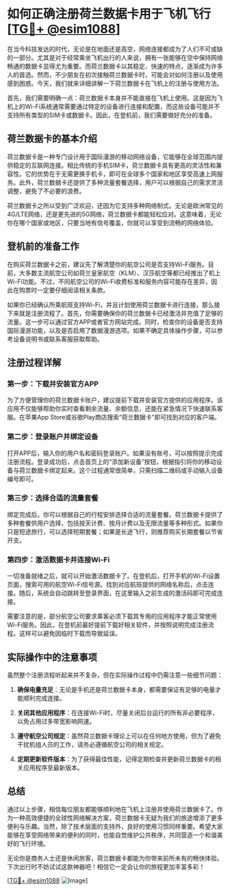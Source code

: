 # 如何正确注册荷兰数据卡用于飞机飞行[[TG💪+ @esim1088](https://t.me/s/esim1088)]

在当今科技发达的时代，无论是在地面还是高空，网络连接都成为了人们不可或缺的一部分。尤其是对于经常乘坐飞机出行的人来说，拥有一张能够在空中保持网络畅通的数据卡显得尤为重要。而荷兰数据卡以其稳定、快速的特点，逐渐成为许多人的首选。然而，不少朋友在初次接触荷兰数据卡时，可能会对如何注册以及使用感到困惑。今天，我们就来详细讲解一下荷兰数据卡在飞机上的注册与使用方法。

首先，我们需要明确一点：荷兰数据卡本身并不能直接在飞机上使用。这是因为飞机上的Wi-Fi系统通常需要通过特定的设备进行连接和配置，而这些设备可能并不支持所有类型的SIM卡或数据卡。因此，在登机前，我们需要做好充分的准备。

## 荷兰数据卡的基本介绍

荷兰数据卡是一种专门设计用于国际漫游的移动网络设备，它能够在全球范围内提供稳定的互联网连接。相比传统的手机SIM卡，荷兰数据卡具有更高的灵活性和兼容性。它的优势在于无需更换手机卡，即可在全球多个国家和地区享受高速上网服务。此外，荷兰数据卡还提供了多种流量套餐选择，用户可以根据自己的需求灵活调整，避免了不必要的浪费。

荷兰数据卡之所以受到广泛欢迎，还因为它支持多种网络制式。无论是欧洲常见的4G/LTE网络，还是更先进的5G网络，荷兰数据卡都能轻松应对。这意味着，无论你在哪个国家或地区，只要当地有信号覆盖，你就可以享受到流畅的网络体验。

## 登机前的准备工作

在购买荷兰数据卡之前，建议先了解清楚你的航空公司是否支持Wi-Fi服务。目前，大多数主流航空公司如荷兰皇家航空（KLM）、汉莎航空等都已经推出了机上Wi-Fi功能。不过，不同航空公司的Wi-Fi收费标准和服务内容可能存在差异，因此在购票时一定要仔细阅读相关条款。

如果你已经确认所乘航班支持Wi-Fi，并且计划使用荷兰数据卡进行连接，那么接下来就是注册流程了。首先，你需要确保你的荷兰数据卡已经激活并充值了足够的流量。这一步可以通过官方APP或者官方网站完成。同时，检查你的设备是否支持国际漫游功能，以及是否启用了数据漫游选项。如果不确定具体操作步骤，可以参考设备说明书或联系客服获取帮助。

## 注册过程详解

### 第一步：下载并安装官方APP

为了方便管理你的荷兰数据卡账户，建议提前下载并安装官方提供的应用程序。该应用不仅能够帮助你实时查看剩余流量、余额信息，还能在紧急情况下快速联系客服。在苹果App Store或谷歌Play商店搜索“荷兰数据卡”即可找到对应的客户端。

### 第二步：登录账户并绑定设备

打开APP后，输入你的用户名和密码登录账户。如果没有账号，可以按照提示完成注册流程。登录成功后，点击首页上的“添加新设备”按钮，根据指引将你的移动设备与荷兰数据卡绑定起来。这个过程通常很简单，只需扫描二维码或手动输入设备编号即可。

### 第三步：选择合适的流量套餐

绑定完成后，你可以根据自己的行程安排选择合适的流量套餐。荷兰数据卡提供了多种套餐供用户选择，包括按天计费、按月计费以及无限流量等多种形式。如果你只是短途旅行，可以选择短期套餐；如果是长途飞行，则推荐购买长期套餐以节省开支。

### 第四步：激活数据卡并连接Wi-Fi

一切准备就绪之后，就可以开始激活数据卡了。在登机后，打开手机的Wi-Fi设置页面，搜索可用的航空Wi-Fi信号源。找到对应航班提供的网络名称后，点击连接。随后，系统会自动跳转至登录界面，在这里输入之前生成的激活码即可完成连接。

需要注意的是，部分航空公司要求乘客必须下载其专用的应用程序才能正常使用Wi-Fi服务。因此，在登机前最好提前下载好相关软件，并按照说明完成注册流程。这样可以避免因临时下载而导致延误。

## 实际操作中的注意事项

虽然整个注册流程听起来并不复杂，但在实际操作过程中仍需注意一些细节问题：

1. **确保电量充足**：无论是手机还是荷兰数据卡本身，都需要保证有足够的电量才能顺利完成连接。
   
2. **关闭其他应用程序**：在连接Wi-Fi时，尽量关闭后台运行的所有非必要程序，以免占用过多带宽影响网速。
   
3. **遵守航空公司规定**：虽然荷兰数据卡理论上可以在任何地方使用，但为了避免干扰机组人员的工作，请务必遵循航空公司的相关规定。
   
4. **定期更新软件版本**：为了获得最佳性能，记得定期检查并更新荷兰数据卡的相关应用程序至最新版本。

## 总结

通过以上步骤，相信每位朋友都能够顺利地在飞机上注册并使用荷兰数据卡了。作为一种高效便捷的全球性网络解决方案，荷兰数据卡无疑为我们的旅途增添了更多便利与乐趣。当然，除了技术层面的支持外，良好的使用习惯同样重要。希望大家能够在享受网络带来的便利的同时，也能自觉维护公共秩序，共同营造一个和谐美好的飞行环境。

无论你是商务人士还是休闲旅客，荷兰数据卡都能为你带来前所未有的畅快体验。下次出行时不妨试试这款神器吧！相信它一定会让你的旅程更加丰富多彩！

[[TG💪+ @esim1088](https://t.me/s/esim1088) ![Image](https://i.postimg.cc/4NQfJmqS/Snipaste-2025-05-13-00-14-12.png)]